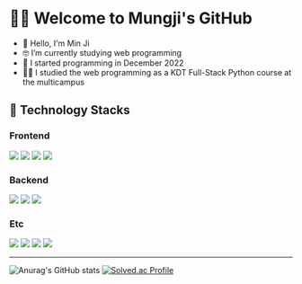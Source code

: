 # 🙋‍♀️ Welcome to Mungji's GitHub
- 👻 Hello, I'm Min Ji
- 🤓 I’m currently studying web programming
- 👶 I started programming in December 2022
- 👩‍🎓 I studied the web programming as a KDT Full-Stack Python course at the multicampus
## 🔨 Technology Stacks

### Frontend
<span><img src="https://img.shields.io/badge/HTML5-E34F26?style=flat&logo=HTML5&logoColor=white"></span>
<span><img src="https://img.shields.io/badge/CSS3-1572B6?style=flat&logo=CSS3&logoColor=white"></span>
<span><img src="https://img.shields.io/badge/JavaScript-F7DF1E?style=flat&logo=JavaScript&logoColor=black"></span>
<span><img src="https://img.shields.io/badge/Bootstrap-7952B3?style=flat&logo=Bootstrap&logoColor=white"></span>

### Backend
<span><img src="https://img.shields.io/badge/Python-3766AB?style=flat&logo=Python&logoColor=white"></span>
<span><img src="https://img.shields.io/badge/Django-0c4b33?style=flat&logo=Django&logoColor=white"></span>
<span><img src="https://img.shields.io/badge/MySQL-4479A1?style=flat&logo=mysql&logoColor=white"> </span>

### Etc
<span><img src="https://img.shields.io/badge/git-e84c31?style=flat&logo=git&logoColor=white"></span>
<span><img src="https://img.shields.io/badge/GitHub-1b242b?style=flat&logo=github&logoColor=white"></span>
<span><img src="https://img.shields.io/badge/Notion-ffffff?style=flat&logo=Notion&logoColor=black"></span>
<span><img src="https://img.shields.io/badge/JIRA-2583fe?style=flat&logo=JIRA&logoColor=white"></span>


<hr>

![Anurag's GitHub stats](https://github-readme-stats.vercel.app/api?username=mungjimangji&show_icons=true&theme=onedark)
[![Solved.ac Profile](http://mazassumnida.wtf/api/v2/generate_badge?boj=wkdalswl3949)](https://solved.ac/wkdalswl3949/)

